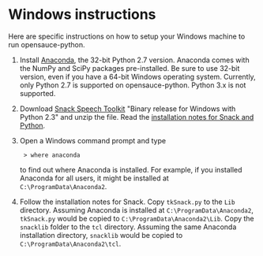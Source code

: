 Windows instructions
====================

Here are specific instructions on how to setup your Windows machine to run
opensauce-python.

1. Install [Anaconda](https://www.continuum.io/), the 32-bit Python 2.7
   version.  Anaconda comes with the NumPy and SciPy packages pre-installed.
   Be sure to use 32-bit version, even if you have a 64-bit Windows operating
   system.  Currently, only Python 2.7 is supported on opensauce-python.
   Python 3.x is not supported.

2. Download [Snack Speech Toolkit](http://www.speech.kth.se/snack/) "Binary
   release for Windows with Python 2.3" and unzip the file.  Read the
   [installation notes for Snack and Python](http://www.speech.kth.se/snack/pyinstall.html).

3. Open a Windows command prompt and type

        > where anaconda

   to find out where Anaconda is installed. For example, if you installed
   Anaconda for all users, it might be installed at
   `C:\ProgramData\Anaconda2`.

4. Follow the installation notes for Snack.  Copy `tkSnack.py` to the `Lib`
   directory.  Assuming Anaconda is installed at `C:\ProgramData\Anaconda2`,
   `tkSnack.py` would be copied to `C:\ProgramData\Anaconda2\Lib`.  Copy the
   `snacklib` folder to the `tcl` directory.  Assuming the same Anaconda
   installation directory, `snacklib` would be copied to
   `C:\ProgramData\Anaconda2\tcl`.
